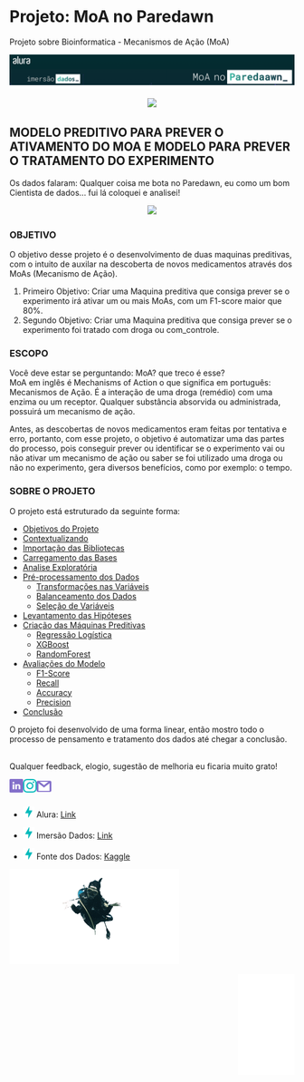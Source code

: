 # Projeto: MoA no Paredawn
Projeto sobre Bioinformatica - Mecanismos de Ação (MoA)
<p align= "center">
<img src="https://github.com/JuniorTorresMTJ/Projeto_MoA_no_Paredawn/blob/main/image/inicio.png" >
</p>
<p align= "center">
<img src="https://camo.githubusercontent.com/1c41257b2a5d69c6ff859393ab19fb2061d3e76798128083772ecce35c30978e/68747470733a2f2f7777772e616c7572612e636f6d2e62722f6173736574732f696d672f696d6572736f65732f696d657273616f2d6461646f732f6c6f676f2d6d657273616f2e313631363530313139372e737667" min-width="300px" max-width="200px" width="300px" >
</p>

## **MODELO PREDITIVO PARA PREVER O ATIVAMENTO DO MOA E MODELO PARA PREVER O TRATAMENTO DO EXPERIMENTO**

Os dados falaram: Qualquer coisa me bota no Paredawn, eu como um bom Cientista de dados... fui lá coloquei e analisei!
<p align= "center">
<img src="https://github.com/JuniorTorresMTJ/Projeto_MoA_no_Paredawn/blob/main/image/paredawn.gif" min-width="300px" max-width="200px" width="300px" >
</p>

### **OBJETIVO**
O objetivo desse projeto é o desenvolvimento de duas maquinas preditivas, com o intuito de auxilar na descoberta de novos medicamentos através dos MoAs (Mecanismo de Ação).

1. Primeiro Objetivo: Criar uma Maquina preditiva que consiga prever se o experimento irá ativar um ou mais MoAs, com um F1-score maior que 80%.
2. Segundo Objetivo: Criar uma Maquina preditiva que consiga prever se o experimento foi tratado com droga ou com_controle.


 ### **ESCOPO**
 Você deve estar se perguntando: MoA? que treco é esse?<br>
 MoA em inglês é Mechanisms of Action o que significa em português: Mecanismos de Ação.
 É a interação de uma droga (remédio) com uma enzima ou um receptor. Qualquer substância absorvida ou administrada, possuirá um mecanismo de ação.<br>
 
Antes, as descobertas de novos medicamentos eram feitas por tentativa e erro, portanto, com esse projeto, o objetivo é automatizar uma das partes do processo, pois conseguir prever ou identificar se o experimento vai ou não ativar um mecanismo de ação ou saber se foi utilizado uma droga ou não no experimento, gera diversos benefícios, como por exemplo: o tempo.
 

### **SOBRE O PROJETO**
<div align = "left">
O projeto está estruturado da seguinte forma:<br>

   * [Objetivos do Projeto](https://github.com/JuniorTorresMTJ/Projeto_MoA_no_Paredawn/blob/main/notebook/Projeto_Final_MoA_no_Paredawn.ipynb)
   * [Contextualizando](https://github.com/JuniorTorresMTJ/Projeto_MoA_no_Paredawn/blob/main/notebook/Projeto_Final_MoA_no_Paredawn.ipynb)
   * [Importação das Bibliotecas](https://github.com/JuniorTorresMTJ/Projeto_MoA_no_Paredawn/blob/main/notebook/Projeto_Final_MoA_no_Paredawn.ipynb)
   * [Carregamento das Bases](https://github.com/JuniorTorresMTJ/Projeto_MoA_no_Paredawn/blob/main/notebook/Projeto_Final_MoA_no_Paredawn.ipynb)
   * [Analise Exploratória](https://github.com/JuniorTorresMTJ/Projeto_MoA_no_Paredawn/blob/main/notebook/Projeto_Final_MoA_no_Paredawn.ipynb)
   * [Pré-processamento dos Dados](https://github.com/JuniorTorresMTJ/Projeto_MoA_no_Paredawn/blob/main/notebook/Projeto_Final_MoA_no_Paredawn.ipynb)
      * [Transformações nas Variáveis](https://github.com/JuniorTorresMTJ/Projeto_MoA_no_Paredawn/blob/main/notebook/Projeto_Final_MoA_no_Paredawn.ipynb)
      * [Balanceamento dos Dados](https://github.com/JuniorTorresMTJ/Projeto_MoA_no_Paredawn/blob/main/notebook/Projeto_Final_MoA_no_Paredawn.ipynb)
      * [Seleção de Variáveis](https://github.com/JuniorTorresMTJ/Projeto_MoA_no_Paredawn/blob/main/notebook/Projeto_Final_MoA_no_Paredawn.ipynb)
   * [Levantamento das Hipóteses](https://github.com/JuniorTorresMTJ/Projeto_MoA_no_Paredawn/blob/main/notebook/Projeto_Final_MoA_no_Paredawn.ipynb)
   * [Criação das Máquinas Preditivas](https://github.com/JuniorTorresMTJ/Projeto_MoA_no_Paredawn/blob/main/notebook/Projeto_Final_MoA_no_Paredawn.ipynb)
      * [Regressão Logística](https://github.com/JuniorTorresMTJ/Projeto_MoA_no_Paredawn/blob/main/notebook/Projeto_Final_MoA_no_Paredawn.ipynb)
      * [XGBoost](https://github.com/JuniorTorresMTJ/Projeto_MoA_no_Paredawn/blob/main/notebook/Projeto_Final_MoA_no_Paredawn.ipynb)
      * [RandomForest](https://github.com/JuniorTorresMTJ/Projeto_MoA_no_Paredawn/blob/main/notebook/Projeto_Final_MoA_no_Paredawn.ipynb)
   * [Avaliações do Modelo](https://github.com/JuniorTorresMTJ/Projeto_MoA_no_Paredawn/blob/main/notebook/Projeto_Final_MoA_no_Paredawn.ipynb)
      * [F1-Score](https://github.com/JuniorTorresMTJ/Projeto_MoA_no_Paredawn/blob/main/notebook/Projeto_Final_MoA_no_Paredawn.ipynb)
      * [Recall](https://github.com/JuniorTorresMTJ/Projeto_MoA_no_Paredawn/blob/main/notebook/Projeto_Final_MoA_no_Paredawn.ipynb)
      * [Accuracy](https://github.com/JuniorTorresMTJ/Projeto_MoA_no_Paredawn/blob/main/notebook/Projeto_Final_MoA_no_Paredawn.ipynb)
      * [Precision](https://github.com/JuniorTorresMTJ/Projeto_MoA_no_Paredawn/blob/main/notebook/Projeto_Final_MoA_no_Paredawn.ipynb)
   * [Conclusão](https://github.com/JuniorTorresMTJ/Projeto_MoA_no_Paredawn/blob/main/notebook/Projeto_Final_MoA_no_Paredawn.ipynb)
</div>
O projeto foi desenvolvido de uma forma linear, então mostro todo o processo de pensamento e tratamento dos dados até chegar a conclusão.<br>
<br>

<p align= "left">
Qualquer feedback, elogio, sugestão de melhoria eu ficaria muito grato!
</p>

<a  href="https://www.linkedin.com/in/marivaldotorres/">
    <img align="left"alt="Junior Torres | Linkedin" width="24px" src="https://github.com/JuniorTorresMTJ/JuniorTorresMTJ/blob/master/image/linkedin.svg" />
  </a>

  <a href="https://www.instagram.com/callmejuniorr/">
    <img align="left" alt="Junior Torres | Instagram" width="24px" src="https://github.com/JuniorTorresMTJ/JuniorTorresMTJ/blob/master/image/instagram.svg" />
  </a>
  <a href="mailto:juniortorres.mth@gmail.com">
    <img align="left" alt="Junior Torres | Gmail" width="26px" src="https://github.com/JuniorTorresMTJ/JuniorTorresMTJ/blob/master/image/gmail.svg" />
  </a>
<br><br>

 - <img width="20px" src="https://github.com/JuniorTorresMTJ/JuniorTorresMTJ/blob/master/image/flash.svg" /> Alura: [Link](https://www.alura.com.br/)

- <img width="20px" src="https://github.com/JuniorTorresMTJ/JuniorTorresMTJ/blob/master/image/flash.svg" />  Imersão Dados: [Link](https://www.alura.com.br/imersao-dados)

- <img width="20px" src="https://github.com/JuniorTorresMTJ/JuniorTorresMTJ/blob/master/image/flash.svg" /> Fonte dos Dados: [Kaggle](https://www.kaggle.com/c/lish-moa/overview/description)

<p align= "left">
<img src="https://github.com/JuniorTorresMTJ/Projeto_MoA_no_Paredawn/blob/main/image/mergulher.gif" min-width="300px" max-width="200px" width="300px" >
</p>
<p align= "right">
<img src="https://github.com/JuniorTorresMTJ/Projeto_MoA_no_Paredawn/blob/main/image/bolhas.gif" min-width="300px" max-width="200px" width="100px" >
</p>
